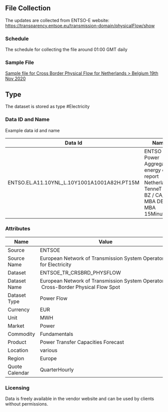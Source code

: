 ## File Collection

The updates are collected from ENTSO-E website: https://transparency.entsoe.eu/transmission-domain/physicalFlow/show

### Schedule

The schedule for collecting the file around 01:00 GMT daily

### Sample File

[Sample file for Cross Border Physical Flow for Netherlands > Belgium 19th Nov 2020](pathname:///file-samples/ENTSOE_TR_CRSBRD_PHYSFLOW_input.xml)

## Type

The dataset is stored as type #Electricity

### Data ID and Name

Example data id and name

|**Data Id**|**Name**|
|-|-|
|ENTSO.EL.A11.10YNL_L.10Y1001A1001A82H.PT15M|ENTSO Power Aggregated energy data report Netherlands, TenneT NL BZ / CA/ MBA DE-LU MBA 15Minutely|

### Attributes

|Name|Value|
|-|-|
|Source|ENTSOE|
|Source Name|European Network of Transmission System Operators for Electricity|
|Dataset|ENTSOE_TR_CRSBRD_PHYSFLOW|
|Dataset Name|European Network of Transmission System Operators - Cross-Border Physical Flow Spot|
|Dataset Type|Power Flow|
|Currency|EUR|
|Unit|MWH|
|Market|Power|
|Commodity|Fundamentals|
|Product|Power Transfer Capacities Forecast|
|Location|various|
|Region|Europe|
|Quote Calendar|QuarterHourly|

### Licensing

Data is freely available in the vendor website and can be used by clients without permissions.